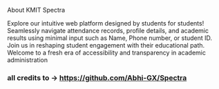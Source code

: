 About KMIT Spectra

Explore our intuitive web platform designed by students for students! Seamlessly navigate attendance records, profile details, and academic results using minimal input such as Name, Phone number, or student ID.
Join us in reshaping student engagement with their educational path. Welcome to a fresh era of accessibility and transparency in academic administration


### all credits to -> https://github.com/Abhi-GX/Spectra